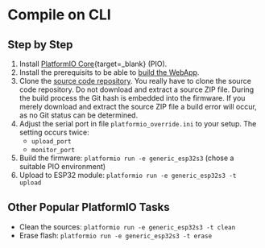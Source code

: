 # Compile on CLI

## Step by Step

1. Install [PlatformIO Core](https://platformio.org/install/cli){target=_blank} (PIO).
1. Install the prerequisits to be able to [build the
   WebApp](compile_webapp.md#install-prerequisits).
1. Clone the [source code repository](https://github.com/hoylabs/OpenDTU-OnBattery).
   You really have to clone the source code repository. Do not download and
   extract a source ZIP file. During the build process the Git hash is embedded
   into the firmware. If you merely download and extract the source ZIP file a
   build error will occur, as no Git status can be determined.
1. Adjust the serial port in file `platformio_override.ini` to your setup. The
   setting occurs twice:
    * `upload_port`
    * `monitor_port`
1. Build the firmware: `platformio run -e generic_esp32s3` (chose a suitable PIO environment)
1. Upload to ESP32 module: `platformio run -e generic_esp32s3 -t upload`

## Other Popular PlatformIO Tasks

* Clean the sources:  `platformio run -e generic_esp32s3 -t clean`
* Erase flash: `platformio run -e generic_esp32s3 -t erase`